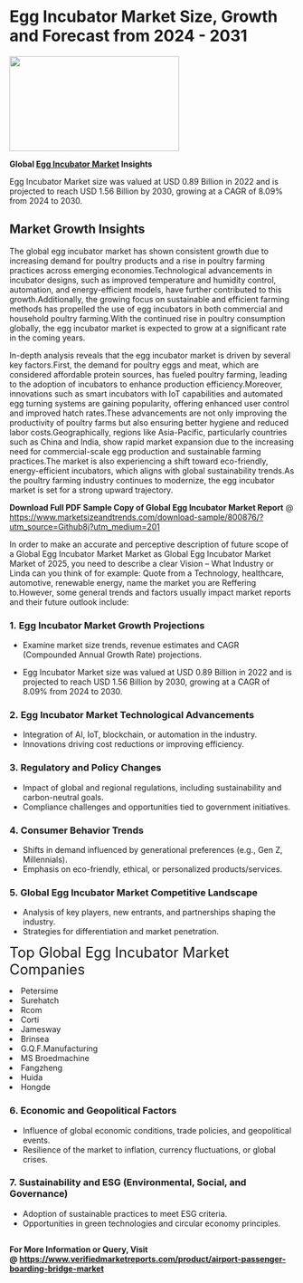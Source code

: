 <H1>Egg Incubator Market Size, Growth and Forecast from 2024 - 2031</H1><img class="aligncenter size-medium wp-image-584254" src="https://thirdeyenews.in/wp-content/uploads/2024/09/Global-Market-Research-300x168.jpeg" alt="" width="300" height="168" /><p><strong>Global&nbsp;<a href="https://www.marketsizeandtrends.com/download-sample/800876/?utm_source=Github8j?utm_medium=201">Egg Incubator Market</a> Insights</strong></p><p>Egg Incubator Market size was valued at USD 0.89 Billion in 2022 and is projected to reach USD 1.56 Billion by 2030, growing at a CAGR of 8.09% from 2024 to 2030.</p><p><h2>Market Growth Insights</h2> <p>The global egg incubator market has shown consistent growth due to increasing demand for poultry products and a rise in poultry farming practices across emerging economies.Technological advancements in incubator designs, such as improved temperature and humidity control, automation, and energy-efficient models, have further contributed to this growth.Additionally, the growing focus on sustainable and efficient farming methods has propelled the use of egg incubators in both commercial and household poultry farming.With the continued rise in poultry consumption globally, the egg incubator market is expected to grow at a significant rate in the coming years.</p> <p>In-depth analysis reveals that the egg incubator market is driven by several key factors.First, the demand for poultry eggs and meat, which are considered affordable protein sources, has fueled poultry farming, leading to the adoption of incubators to enhance production efficiency.Moreover, innovations such as smart incubators with IoT capabilities and automated egg turning systems are gaining popularity, offering enhanced user control and improved hatch rates.These advancements are not only improving the productivity of poultry farms but also ensuring better hygiene and reduced labor costs.Geographically, regions like Asia-Pacific, particularly countries such as China and India, show rapid market expansion due to the increasing need for commercial-scale egg production and sustainable farming practices.The market is also experiencing a shift toward eco-friendly, energy-efficient incubators, which aligns with global sustainability trends.As the poultry farming industry continues to modernize, the egg incubator market is set for a strong upward trajectory.</p> <p><span class=""><strong>Download Full PDF Sample Copy of Global Egg Incubator Market Report</strong> @ <a href="https://www.marketsizeandtrends.com/download-sample/800876/?utm_source=Github8j?utm_medium=201" target="_blank">https://www.marketsizeandtrends.com/download-sample/800876/?utm_source=Github8j?utm_medium=201</a></span></p><p>In order to make an accurate and perceptive description of future scope of a Global&nbsp;Egg Incubator Market Market as Global&nbsp;Egg Incubator Market Market of 2025, you need to describe a clear Vision &ndash; What Industry or Linda can you think of for example: Quote from a Technology, healthcare, automotive, renewable energy, name the market you are Reffering to.However, some general trends and factors usually impact market reports and their future outlook include:</p><h3>1.&nbsp;<strong>Egg Incubator Market Growth Projections</strong></h3><ul><li>Examine market size trends, revenue estimates and CAGR (Compounded Annual Growth Rate) projections.</li><li><p>Egg Incubator Market size was valued at USD 0.89 Billion in 2022 and is projected to reach USD 1.56 Billion by 2030, growing at a CAGR of 8.09% from 2024 to 2030.</p></li></ul><h3>2.&nbsp;<strong>Egg Incubator Market Technological Advancements</strong></h3><ul><li>Integration of AI, IoT, blockchain, or automation in the industry.</li><li>Innovations driving cost reductions or improving efficiency.</li></ul><h3>3.&nbsp;<strong>Regulatory and Policy Changes</strong></h3><ul><li>Impact of global and regional regulations, including sustainability and carbon-neutral goals.</li><li>Compliance challenges and opportunities tied to government initiatives.</li></ul><h3>4.&nbsp;<strong>Consumer Behavior Trends</strong></h3><ul><li>Shifts in demand influenced by generational preferences (e.g., Gen Z, Millennials).</li><li>Emphasis on eco-friendly, ethical, or personalized products/services.</li></ul><h3>5.&nbsp;<strong>Global Egg Incubator Market Competitive Landscape</strong></h3><ul><li>Analysis of key players, new entrants, and partnerships shaping the industry.</li><li>Strategies for differentiation and market penetration.</li></ul><p data-pm-slice="1 1 []"><span style="color: inherit; font-family: inherit; font-size: 25px;">Top Global Egg Incubator Market Companies</span></p><div class="" data-test-id=""><p><li>Petersime</li><li> Surehatch</li><li> Rcom</li><li> Corti</li><li> Jamesway</li><li> Brinsea</li><li> G.Q.F.Manufacturing</li><li> MS Broedmachine</li><li> Fangzheng</li><li> Huida</li><li> Hongde</li></p></div><h3>6.&nbsp;<strong>Economic and Geopolitical Factors</strong></h3><ul><li>Influence of global economic conditions, trade policies, and geopolitical events.</li><li>Resilience of the market to inflation, currency fluctuations, or global crises.</li></ul><h3>7.&nbsp;<strong>Sustainability and ESG (Environmental, Social, and Governance)</strong></h3><ul><li>Adoption of sustainable practices to meet ESG criteria.</li><li>Opportunities in green technologies and circular economy principles.</li></ul><h2><strong style="font-size: 14px;">For More Information or Query, Visit @&nbsp;</strong><a style="background-color: #ffffff; font-size: 14px;" href="https://www.marketsizeandtrends.com/report/egg-incubator-market/" target="_blank">https://www.verifiedmarketreports.com/product/airport-passenger-boarding-bridge-market</a></h2>